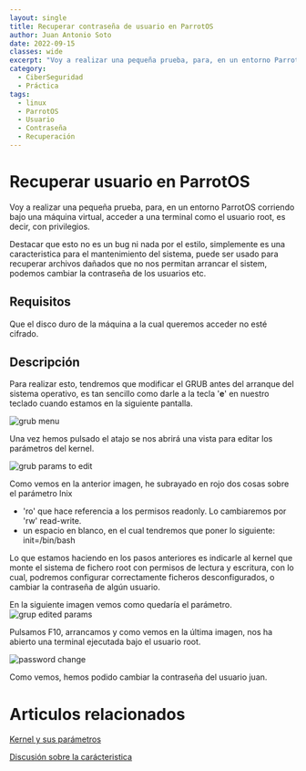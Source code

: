 ```yaml
---
layout: single
title: Recuperar contraseña de usuario en ParrotOS
author: Juan Antonio Soto
date: 2022-09-15
classes: wide
excerpt: "Voy a realizar una pequeña prueba, para, en un entorno ParrotOS corriendo bajo una máquina virtual, intento modificar la contraseña de un usuario para recuperar el acceso al sistema."
category:
  - CiberSeguridad
  - Práctica
tags:
  - linux
  - ParrotOS
  - Usuario
  - Contraseña
  - Recuperación
---
```


# Recuperar usuario en ParrotOS

Voy a realizar una pequeña prueba, para, en un entorno ParrotOS corriendo bajo una máquina virtual, acceder a una terminal como el usuario root, es decir, con privilegios.

Destacar que esto no es un bug ni nada por el estilo, simplemente es una caracteristica para el mantenimiento del sistema, puede ser usado para recuperar archivos dañados que no nos permitan arrancar el sistem, podemos cambiar la contraseña de los usuarios etc.

## Requisitos

Que el disco duro de la máquina a la cual queremos acceder no esté cifrado.

## Descripción

Para realizar esto, tendremos que modificar el GRUB antes del arranque del sistema operativo, es tan sencillo como darle a la tecla '**e**' en nuestro teclado cuando estamos en la siguiente pantalla.

![grub menu](../assets/images/recuperar-usuario-parrot-os/grub-menu.png)

Una vez hemos pulsado el atajo se nos abrirá una vista para editar los parámetros del kernel.

![grub params to edit](../assets/images/recuperar-usuario-parrot-os/grub-params-to-edit.png)  

Como vemos en la anterior imagen, he subrayado en rojo dos cosas sobre el parámetro lnix
* 'ro' que hace referencia a los permisos readonly. Lo cambiaremos por 'rw' read-write.
* un espacio en blanco, en el cual tendremos que poner lo siguiente: init=/bin/bash

Lo que estamos haciendo en los pasos anteriores es indicarle al kernel que monte el sistema de fichero root con permisos de lectura y escritura, con lo cual, podremos configurar correctamente ficheros desconfigurados, o cambiar la contraseña de algún usuario.

En la siguiente imagen vemos como quedaría el parámetro.
![grup edited params](../assets/images/recuperar-usuario-parrot-os/grub-parameters-changed.png)

Pulsamos F10, arrancamos y como vemos en la última imagen, nos ha abierto una terminal ejecutada bajo el usuario root.

![password change](https://wiki.archlinux.org/title/kernel_parameters)

Como vemos, hemos podido cambiar la contraseña del usuario juan.

# Articulos relacionados

[Kernel y sus parámetros](https://wiki.archlinux.org/title/kernel_parameters)

[Discusión sobre la carácteristica](https://unix.stackexchange.com/questions/34462/why-does-linux-allow-init-bin-bash)
